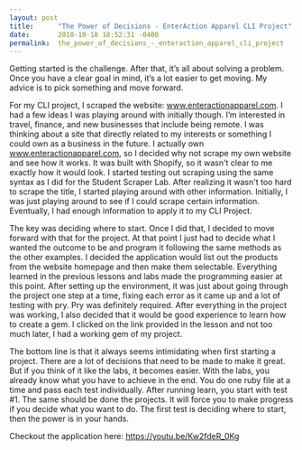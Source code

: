 ```yaml
---
layout: post
title:      "The Power of Decisions - EnterAction Apparel CLI Project"
date:       2018-10-18 18:52:31 -0400
permalink:  the_power_of_decisions_-_enteraction_apparel_cli_project
---
```



Getting started is the challenge. After that, it’s all about solving a problem. Once you have a clear goal in mind, it’s a lot easier to get moving. My advice is to pick something and move forward. 

For my CLI project, I scraped the website: www.enteractionapparel.com. I had a few ideas I was playing around with initially though. I’m interested in travel, finance, and new businesses that include being remote. I was thinking about a site that directly related to my interests or something I could own as a business in the future. I actually own www.enteractionapparel.com, so I decided why not scrape my own website and see how it works. It was built with Shopify, so it wasn't clear to me exactly how it would look. I started testing out scraping using the same syntax as I did for the Student Scraper Lab. After realizing it wasn't too hard to scrape the title, I started playing around with other information. Initially, I was just playing around to see if I could scrape certain information. Eventually, I had enough information to apply it to my CLI Project.

The key was deciding where to start. Once I did that, I decided to move forward with that for the project. At that point I just had to decide what I wanted the outcome to be and program it following the same methods as the other examples. I decided the application would list out the products from the website homepage and then make them selectable. Everything learned in the previous lessons and labs made the programming easier at this point. After setting up the environment, it was just about going through the project one step at a time, fixing each error as it came up and a lot of testing with pry. Pry was definitely required. After everything in the project was working, I also decided that it would be good experience to learn how to create a gem. I clicked on the link provided in the lesson and not too much later, I had a working gem of my project.

The bottom line is that it always seems intimidating when first starting a project. There are a lot of decisions that need to be made to make it great. But if you think of it like the labs, it becomes easier. With the labs, you already know what you have to achieve in the end. You do one ruby file at a time and pass each test individually. After running learn, you start with test #1. The same should be done the projects. It will force you to make progress if you decide what you want to do. The first test is deciding where to start, then the power is in your hands.



Checkout the application here: https://youtu.be/Kw2fdeR_0Kg
